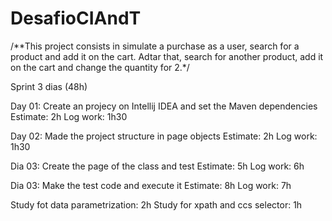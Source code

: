# DesafioCIAndT

/**This project consists in simulate a purchase as a user, search for a product and add it on the cart. Adtar that, search for another product, add it on the cart and change the quantity for 2.*/

Sprint 3 dias (48h)

Day 01: Create an projecy on Intellij IDEA and set the Maven dependencies
Estimate: 2h
Log work: 1h30

Day 02: Made the project structure in page objects
Estimate: 2h
Log work: 1h30

Dia 03: Create the page of the class and test
Estimate: 5h
Log work: 6h

Dia 03: Make the test code and execute it
Estimate: 8h
Log work: 7h

Study fot data parametrization: 2h
Study for xpath and ccs selector: 1h
 
